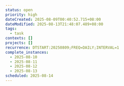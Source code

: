 ```yaml
---
status: open
priority: high
dateCreated: 2025-08-09T00:40:52.715+08:00
dateModified: 2025-08-13T21:48:07.489+08:00
tags:
  - task
contexts: []
projects: []
recurrence: DTSTART:20250809;FREQ=DAILY;INTERVAL=1
complete_instances:
  - 2025-08-10
  - 2025-08-11
  - 2025-08-12
  - 2025-08-13
scheduled: 2025-08-14
---
```


